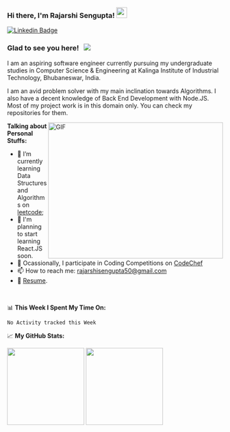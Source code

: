 ### Hi there, I'm Rajarshi Sengupta! <img src="https://media.giphy.com/media/hvRJCLFzcasrR4ia7z/giphy.gif" width="25px">

[![Linkedin Badge](https://img.shields.io/badge/-LinkedIn-0e76a8?style=flat-square&logo=Linkedin&logoColor=white)](https://www.linkedin.com/in/rajarshisg/)

### Glad to see you here! &nbsp; ![](https://visitor-badge.glitch.me/badge?page_id=rajarshisg.rajarshisg)

I am an aspiring software engineer currently pursuing my undergraduate studies in Computer Science & Engineering at Kalinga Institute of Industrial Technology, Bhubaneswar, India.

I am an avid problem solver with my main inclination towards Algorithms. I also have a decent knowledge of Back End Development with Node.JS. Most of my project work is in this domain only. You can check my repositories for them. 

<img align="right" alt="GIF" src="https://github.com/Gapur/Gapur/blob/master/coding.gif?raw=true" width="408" height="318" />
  

**Talking about Personal Stuffs:**

- 🚀 I’m currently learning Data Structures and Algorithms on [leetcode](https://leetcode.com/rajarshisg);
-  :ghost:   I'm planning to start learning React.JS soon.
- 🚀 Ocassionally, I participate in Coding Competitions on [CodeChef](https://www.codechef.com/users/rajcodes)
- 📫 How to reach me: rajarshisengupta50@gmail.com
- 📝 [Resume](https://drive.google.com/file/d/1ant-ApcfG4kT3r1jvPdMZ08zwReqEmOH/view).

</br>

📊 **This Week I Spent My Time On:**
<!--START_SECTION:waka-->
```text
No Activity tracked this Week
```
<!--END_SECTION:waka-->


📈 **My GitHub Stats:**

<p>
  <img height="180em" src="https://github-readme-stats.vercel.app/api?username=rajarshisg&show_icons=true&hide_border=true&&count_private=true&include_all_commits=true" />
  <img height="180em" src="https://github-readme-stats.vercel.app/api/top-langs/?username=rajarshisg&exclude_repo=KNN-Image-Classification&show_icons=true&hide_border=true&layout=compact&langs_count=8"/>
</p>

